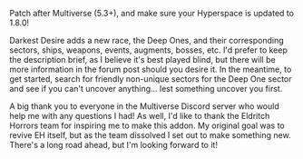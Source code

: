 Patch after Multiverse (5.3+), and make sure your Hyperspace is updated to 1.8.0!

Darkest Desire adds a new race, the Deep Ones, and their corresponding sectors, ships, weapons, events, augments, bosses, etc. I'd prefer to keep the description brief, as I believe it's best played blind, but there will be more information in the forum post should you desire it. In the meantime, to get started, search for friendly non-unique sectors for the Deep One sector and see if you can't uncover anything... lest something uncover you first.

A big thank you to everyone in the Multiverse Discord server who would help me with any questions I had! As well, I'd like to thank the Eldritch Horrors team for inspiring me to make this addon. My original goal was to revive EH itself, but as the team dissolved I set out to make something new. There's a long road ahead, but I'm looking forward to it!
